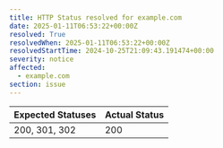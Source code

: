 ```yaml
---
title: HTTP Status resolved for example.com
date: 2025-01-11T06:53:22+00:00Z
resolved: True
resolvedWhen: 2025-01-11T06:53:22+00:00Z
resolvedStartTime: 2024-10-25T21:09:43.191474+00:00
severity: notice
affected:
  - example.com
section: issue
---
```


| Expected Statuses | Actual Status  |
|-------------------|----------------|
| 200, 301, 302 | 200 |
